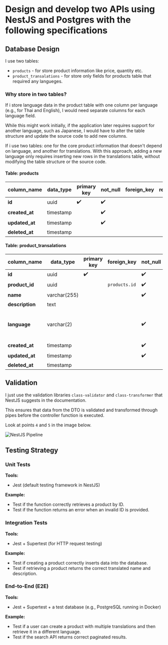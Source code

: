 # Design and develop two APIs using NestJS and Postgres with the following specifications

## Database Design

I use two tables:
- `products` - for store product information like price, quantity etc.
- `product_transalations` - for store only fields for products table that required any langueges.

### Why store in two tables?
If i store language data in the product table with one column per language (e.g., for Thai and English), I would need separate columns for each language field. 

While this might work initially, if the application later requires support for another language, such as Japanese, I would have to alter the table structure and update the source code to add new columns. 

If i use two tables: one for the core product information that doesn't depend on language, and another for translations. With this approach, adding a new language only requires inserting new rows in the translations table, without modifying the table structure or the source code.

#### Table: **products**
| column_name   | data_type     | primary key | not_null | foreign_key | remark |
|---------------|---------------|-------------|----------|-------------|--------|
| **id**        | uuid          | ✔️          | ✔️       |             |        |
| **created_at**| timestamp     |             | ✔️       |             |        |
| **updated_at**| timestamp     |             | ✔️       |             |        |
| **deleted_at**| timestamp     |             |          |             |        |



#### Table: **product_transalations**
| column_name   | data_type     | primary key | foreign_key          | not_null | remark |
|---------------|---------------|-------------|----------------------|----------|--------|
| **id**        | uuid          | ✔️          |                      | ✔️       |        |
| **product_id**| uuid          |             | `products.id`         | ✔️       |        |
| **name**      | varchar(255)  |             |                      | ✔️       |        |
| **description**      | text |             |                      | ️       |        |
| **language**  | varchar(2)  |             |                      | ✔️       |Use [`ISO 639-1`](https://en.wikipedia.org/wiki/List_of_ISO_639_language_codes) Example: `en`, `fr`, etc.        |
| **created_at**| timestamp     |             |                      | ✔️       |        |
| **updated_at**| timestamp     |             |                      | ✔️       |        |
| **deleted_at**| timestamp     |             |                      |          |        |

## Validation
I just use the validation libraries `class-validator` and `class-transformer` that NestJS suggests in the documentation.

This ensures that data from the DTO is validated and transformed through pipes before the controller function is executed.

Look at points `4` and `5` in the image below.

![NestJS Pipeline](https://images.velog.io/images/youngkiu/post/a22a621e-d9d0-4483-835e-8b93aa2af5dd/image.png)


## Testing Strategy

### Unit Tests

**Tools:**  
- Jest (default testing framework in NestJS)  

**Example:**  
- Test if the function correctly retrieves a product by ID.  
- Test if the function returns an error when an invalid ID is provided.  

### Integration Tests

**Tools:**  
- Jest + Supertest (for HTTP request testing)  

**Example:**  
- Test if creating a product correctly inserts data into the database.  
- Test if retrieving a product returns the correct translated name and description.  

### End-to-End (E2E)

**Tools:**  
- Jest + Supertest + a test database (e.g., PostgreSQL running in Docker)  

**Example:**  
- Test if a user can create a product with multiple translations and then retrieve it in a different language.  
- Test if the search API returns correct paginated results.  

